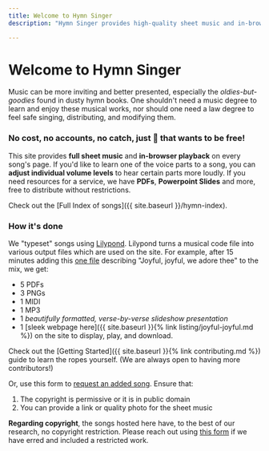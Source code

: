 ```yaml
---
title: Welcome to Hymn Singer
description: "Hymn Singer provides high-quality sheet music and in-browser playback for hundreds of songs, free without restrictions. If you'd like to learn one of the voice parts to a song, you can adjust individual volume levels to hear certain parts more loudly. If you need resources for a service, we have PDFs, Powerpoint Slides, MP3s, MIDIs and more to freely distribute."

---
```


# Welcome to Hymn Singer

Music can be more inviting and better presented, especially the *oldies-but-goodies* found in dusty hymn books. One shouldn't need a music degree to learn and enjoy these musical works, nor should one need a law degree to feel safe singing, distributing, and modifying them.

### No cost, no accounts, no catch, just 🎵 that wants to be free!

This site provides **full sheet music** and **in-browser playback** on every song's page. If you'd like to learn one of the voice parts to a song, you can **adjust individual volume levels** to hear certain parts more loudly. If you need resources for a service, we have **PDFs**, **Powerpoint Slides** and more, free to distribute without restrictions.

Check out the [Full Index of songs]({{ site.baseurl }}/hymn-index).

### How it's done

We "typeset" songs using [Lilypond](http://lilypond.org/). Lilypond turns a musical code file into various output files which are used on the site. For example, after 15 minutes adding this [one file](https://github.com/kenakofer/hymnsinger/blob/main/lilypond/songs/joyful-joyful/joyful-joyful.ly) describing "Joyful, joyful, we adore thee" to the mix, we get:
 - 5 PDFs
 - 3 PNGs
 - 1 MIDI
 - 1 MP3
 - 1 _beautifully formatted, verse-by-verse slideshow presentation_
 - 1 [sleek webpage here]({{ site.baseurl }}{% link listing/joyful-joyful.md %}) on the site to display, play, and download.

Check out the [Getting Started]({{ site.baseurl }}{% link contributing.md %}) guide to learn the ropes yourself. (We are always open to having more contributors!)

Or, use this form to [request an added song](https://forms.gle/Qp4bG7xFFih38bsW7). Ensure that:
 1. The copyright is permissive or it is in public domain
 1. You can provide a link or quality photo for the sheet music

**Regarding copyright**, the songs hosted here have, to the best of our research, no copyright restriction. Please reach out using [this form](https://forms.gle/5KbHAhX4nenMB4sC6) if we have erred and included a restricted work.